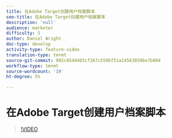 ```yaml
---
title: 在Adobe Target创建用户档案脚本
seo-title: 在Adobe Target创建用户档案脚本
description: 'null'
audience: marketer
difficulty: 5
author: Daniel Wright
doc-type: develop
activity-type: feature-video
translation-type: tm+mt
source-git-commit: 902c05d4403cf367c559bf51a14563859be7b804
workflow-type: tm+mt
source-wordcount: '19'
ht-degree: 5%

---
```



# 在Adobe Target创建用户档案脚本

>[!VIDEO](https://video.tv.adobe.com/v/17394/?quality=12)